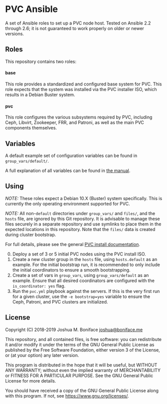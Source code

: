 # PVC Ansible

A set of Ansible roles to set up a PVC node host. Tested on Ansible 2.2 through 2.6; it is
not guaranteed to work properly on older or newer versions.

## Roles

This repository contains two roles:

#### base

This role provides a standardized and configured base system for PVC. This role expects that
the system was installed via the PVC installer ISO, which results in a Debian Buster system.

#### pvc

This role configures the various subsystems required by PVC, including Ceph, Libvirt, Zookeeper,
FRR, and Patroni, as well as the main PVC components themselves.

## Variables

A default example set of configuration variables can be found in `group_vars/default/`.

A full explanation of all variables can be found in [the manual](https://parallelvirtualcluster.readthedocs.io/en/latest/manuals/ansible/).

## Using

*NOTE:* These roles expect a Debian 10.X (Buster) system specifically. This is currently the
        only operating environment supported for PVC.

*NOTE:* All non-`default` directories under `group_vars/` and `files/`, and the `hosts` file,
        are ignored by this Git repository. It is advisable to manage these files securely
        in a separate repository and use symlinks to place them in the expected locations in
        this repository. Note that the `files/` data is created during cluster bootstrap.

For full details, please see the general [PVC install documentation](https://parallelvirtualcluster.readthedocs.io/en/latest/installing/).

0. Deploy a set of 3 or 5 initial PVC nodes using the PVC install ISO.
0. Create a new cluster group in the `hosts` file, using `hosts.default` as an example. For
   the initial bootstrap run, it is recommended to only include the initial coordinators
   to ensure a smooth bootstrapping.
0. Create a set of vars in `group_vars`, using `group_vars/default` as an example. Ensure
   that all desired coordinators are configured with the `is_coordinator: yes` flag.
0. Run the `pvc.yml` playbook against the servers. If this is the very first run for a given
   cluster, use the `-e bootstrap=yes` variable to ensure the Ceph, Patroni, and PVC clusters
   are initialized.

## License

Copyright (C) 2018-2019  Joshua M. Boniface <joshua@boniface.me>

This repository, and all contained files, is free software: you can
redistribute it and/or modify it under the terms of the GNU General
Public License as published by the Free Software Foundation, either
version 3 of the License, or (at your option) any later version.

This program is distributed in the hope that it will be useful,
but WITHOUT ANY WARRANTY; without even the implied warranty of
MERCHANTABILITY or FITNESS FOR A PARTICULAR PURPOSE.  See the
GNU General Public License for more details.

You should have received a copy of the GNU General Public License
along with this program.  If not, see <https://www.gnu.org/licenses/>.
